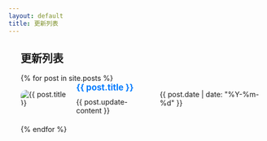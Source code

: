 ```yaml
---
layout: default
title: 更新列表
---
```


<style>
  .log-icon img {
    margin-right: 10px; /* 图标与标题之间的间距 */
    vertical-align: middle; /* 垂直居中 */
    border-radius: 10px; /* 圆角  */    
  }

  /* 日志项样式 */
  .log-item {
    display: flex;
    align-items: center;
    justify-content: space-between;
    margin-bottom: 20px;
  }

  .log-item:hover {
    transform: translateY(-5px);
  }
  /* 日志标题样式 */
  .log-item h1 {
    margin: 0 0 10px 0;
    font-size: 1.2em;
  }

  .log-item h1 a {
    color: #007BFF;
    text-decoration: none;
  }

  .log-item h2 a:hover {
    text-decoration: underline;
  }
   .log-icon {
    margin-right: 10px;
  }
  .log-content {
    flex-grow: 1;
  }
 .date {
    margin-left: 20px;
  }
</style>
<ul class="log-list">
  <h2>更新列表</h2>
  {% for post in site.posts %}
    <li class="log-item">
      <div class="log-icon">
        <img src="{{ post.icon }}" alt="{{ post.title }}">
      </div>
      <div class="log-content">
        <h1><a href="{{ post.url | relative_url }}">{{ post.title }}</a></h1>
       {{ post.update-content }}
      </div>
      <span class="date">{{ post.date | date: "%Y-%m-%d" }}</span>
    </li>
  {% endfor %}
</ul>
